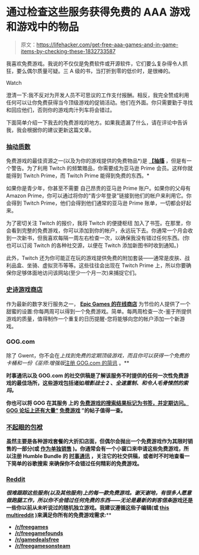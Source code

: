 # 通过检查这些服务获得免费的 AAA 游戏和游戏中的物品

> 原文：<https://lifehacker.com/get-free-aaa-games-and-in-game-items-by-checking-these-1832733587>

我喜欢免费游戏。我说的不仅仅是免费软件或开源软件，它们要么复杂得令人抓狂，要么偶尔质量可疑。三 A 级的书，当打折到零的低价时，是很棒的。

Watch

澄清一下:我不反对为开发人员不可思议的工作支付报酬。相反，我完全赞成利用任何可以让你免费获得当今顶级游戏的促销活动。他们在外面。你只需要勤于寻找和回应他们，否则你的游戏肉汁列车将会错过。

下面简单介绍一下我去的免费游戏的地方。如果我遗漏了什么，请在评论中告诉我，我会根据你的建议更新这篇文章。

### [抽动质数](https://www.twitch.tv/prime)

免费游戏的最佳资源之一(以及为你的游戏提供的免费物品*)是 [**【抽搐**](https://www.twitch.tv/prime) ，但是有一个警告。为了利用 Twitch 的频繁赠品，你需要成为亚马逊 Prime 会员。这样你就能得到 Twitch Prime，而 Twitch Prime 能得到免费的东西。*

如果你是青少年，你甚至不需要 自己昂贵的亚马逊 Prime 账户。如果你的父母有 Amazon Prime，你可以通过将你的“青少年登录”链接到他们的帐户来利用它。你会得到 Twitch Prime，他们会得到他们通常的亚马逊 Prime 账单，一切都会好起来。

为了密切关注 Twitch 的报价，我将 Twitch 的便捷枢纽 加入了书签。在那里，你会看到完整的免费游戏，你可以添加到你的帐户，永远玩下去。你通常一个月会收到一次新书，但我喜欢每隔一周左右检查一次，以确保我没有错过任何东西。(你也可以订阅 Twitch 的各种社交源，以便在 Twitch 添加新图书时收到通知。)

此外，Twitch 还为你可能正在玩的游戏提供免费的附加套装——通常是皮肤、战利品盒、坐骑、虚拟货币等等。这些往往会出现在 Twitch Prime 上，所以你要确保你足够体面地访问该网站(至少一个月一次)来捕捉它们。

### [史诗游戏商店](https://www.epicgames.com/store/en-US/?sessionInvalidated=true)

作为最新的数字发行服务之一， [**Epic Games 的在线商店**](https://www.epicgames.com/store/en-US/?sessionInvalidated=true) 为节俭的人提供了一个甜蜜的设置:你每两周可以得到一个免费游戏。简单。每两周检查一次-鉴于所提供游戏的质量，值得制作一个重复的日历提醒-您将能够向您的帐户添加一个新游戏。

### GOG.com

除了 Gwent，你不会在[](https://www.gog.com/)**上找到免费的定期顶级游戏，而且你可以获得一个免费的卡桶和一份*《巫师:增强版*[注册 GOG.com 的简讯](https://www.gog.com/gwent-welcome-bonus) 。**

**时事通讯以及 GOG.com 的社交供稿是了解该服务不时提供的任何一次性免费游戏的最佳场所，这些游戏包括诸如*暗影战士 2* 、*全速重制、*和令人毛骨悚然的*索玛。***

**你也可以将 GOG 在其服务 上的 [免费游戏的搜索结果标记为书签，并定期访问。GOG 论坛上还有大量“](https://www.gog.com/games?page=1&sort=date&price=free) [免费游戏](https://www.gog.com/forum/general/free_temporary_keys_giveaway_central_topic/page411) ”的帖子值得一查。**

### **[不起眼的包袱](https://www.humblebundle.com/)**

**虽然主要是各种游戏套餐的大折扣店面，但[](https://www.humblebundle.com/)**偶尔会抛出一个免费游戏作为其限时销售的一部分(或 [作为单独销售](https://www.neowin.net/news/lego-the-lord-of-the-rings-is-free-to-claim-on-the-humble-store/) )。你通常会有一个小窗口来申请这些免费游戏，所以注册 Humble Bundle 的 [时事通讯](https://www.humblebundle.com/newsletter) ，关注它的社交供稿，或者时不时地查看一下简单的谷歌搜索 来确保你不会错过任何精彩的免费游戏。****

### ****[Reddit](https://www.reddit.com/user/david_lifehacker/m/freegames/)****

****很难跟踪这些服务(以及其他服务)上的每一款免费游戏。谢天谢地，有很多人愿意做跑腿工作，所以你不会错过任何免费的东西——无论是最新的*刺客信条*游戏还是一些你以前从未听说过的随机独立游戏。我建议遵循这些子编辑(或 [this multireddit](https://www.reddit.com/user/david_lifehacker/m/freegames/) )来满足你所有的免费游戏需求:****

*   ****[/r/freegames](https://www.reddit.com/r/freegames/)****
*   ****[/r/freegamefounds](https://www.reddit.com/r/FreeGameFindings/)****
*   ****[/r/gamedealsfree](https://www.reddit.com/r/GameDealsFree/)****
*   ****[/r/freegamesonsteam](https://www.reddit.com/r/FreeGamesOnSteam)****